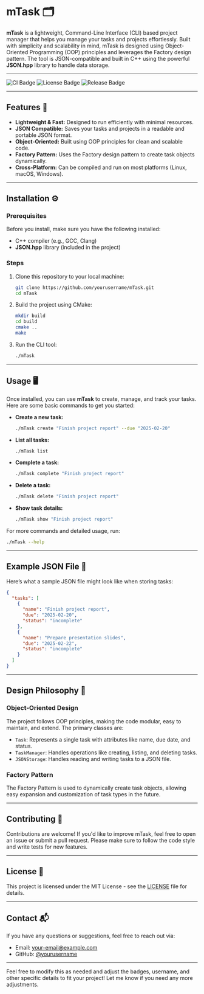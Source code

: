 
# mTask 🗂️

**mTask** is a lightweight, Command-Line Interface (CLI) based project manager that helps you manage your tasks and projects effortlessly. Built with simplicity and scalability in mind, mTask is designed using Object-Oriented Programming (OOP) principles and leverages the Factory design pattern. The tool is JSON-compatible and built in C++ using the powerful **JSON.hpp** library to handle data storage.

---

![CI Badge](https://img.shields.io/github/workflow/status/yourusername/mTask/CI)
![License Badge](https://img.shields.io/github/license/yourusername/mTask)
![Release Badge](https://img.shields.io/github/release/yourusername/mTask)

---

## Features 🚀

- **Lightweight & Fast:** Designed to run efficiently with minimal resources.
- **JSON Compatible:** Saves your tasks and projects in a readable and portable JSON format.
- **Object-Oriented:** Built using OOP principles for clean and scalable code.
- **Factory Pattern:** Uses the Factory design pattern to create task objects dynamically.
- **Cross-Platform:** Can be compiled and run on most platforms (Linux, macOS, Windows).

---

## Installation ⚙️

### Prerequisites

Before you install, make sure you have the following installed:
- C++ compiler (e.g., GCC, Clang)
- **JSON.hpp** library (included in the project)

### Steps

1. Clone this repository to your local machine:
   ```bash
   git clone https://github.com/yourusername/mTask.git
   cd mTask
   ```

2. Build the project using CMake:
   ```bash
   mkdir build
   cd build
   cmake ..
   make
   ```

3. Run the CLI tool:
   ```bash
   ./mTask
   ```

---

## Usage 🖥️

Once installed, you can use **mTask** to create, manage, and track your tasks. Here are some basic commands to get you started:

- **Create a new task:**
   ```bash
   ./mTask create "Finish project report" --due "2025-02-20"
   ```

- **List all tasks:**
   ```bash
   ./mTask list
   ```

- **Complete a task:**
   ```bash
   ./mTask complete "Finish project report"
   ```

- **Delete a task:**
   ```bash
   ./mTask delete "Finish project report"
   ```

- **Show task details:**
   ```bash
   ./mTask show "Finish project report"
   ```

For more commands and detailed usage, run:
```bash
./mTask --help
```

---

## Example JSON File 📁

Here’s what a sample JSON file might look like when storing tasks:

```json
{
  "tasks": [
    {
      "name": "Finish project report",
      "due": "2025-02-20",
      "status": "incomplete"
    },
    {
      "name": "Prepare presentation slides",
      "due": "2025-02-22",
      "status": "incomplete"
    }
  ]
}
```

---

## Design Philosophy 🧠

### Object-Oriented Design

The project follows OOP principles, making the code modular, easy to maintain, and extend. The primary classes are:

- `Task`: Represents a single task with attributes like name, due date, and status.
- `TaskManager`: Handles operations like creating, listing, and deleting tasks.
- `JSONStorage`: Handles reading and writing tasks to a JSON file.

### Factory Pattern

The Factory Pattern is used to dynamically create task objects, allowing easy expansion and customization of task types in the future.

---

## Contributing 🤝

Contributions are welcome! If you'd like to improve mTask, feel free to open an issue or submit a pull request. Please make sure to follow the code style and write tests for new features.

---

## License 📜

This project is licensed under the MIT License - see the [LICENSE](LICENSE) file for details.

---

## Contact 📬

If you have any questions or suggestions, feel free to reach out via:
- Email: your-email@example.com
- GitHub: [@yourusername](https://github.com/yourusername)

---

Feel free to modify this as needed and adjust the badges, username, and other specific details to fit your project! Let me know if you need any more adjustments.

